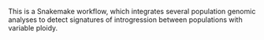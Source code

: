 This is a Snakemake workflow, which integrates several population genomic analyses to detect signatures of introgression between populations with variable ploidy.
